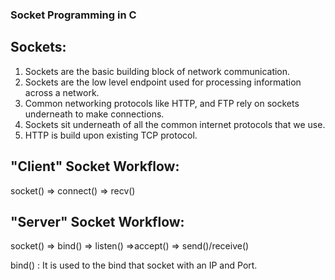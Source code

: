 ### Socket Programming in C

## Sockets:
1. Sockets are the basic building block of network communication.
2. Sockets are the low level endpoint used for processing information across a network.
3. Common networking protocols like HTTP, and FTP rely on sockets underneath to make connections.
4. Sockets sit underneath of all the common internet protocols that we use.
5. HTTP is build upon existing TCP protocol.

## "Client" Socket Workflow:
socket() => connect() => recv()

## "Server" Socket Workflow:
socket() => bind() => listen() =>accept() => send()/receive()

bind() : It is used to the bind that socket with an IP and Port.